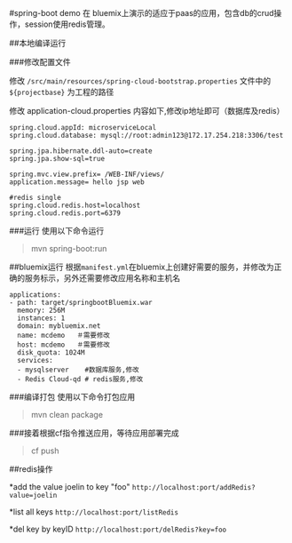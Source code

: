 #spring-boot demo
在 bluemix上演示的适应于paas的应用，包含db的crud操作，session使用redis管理。

##本地编译运行

###修改配置文件

修改 `/src/main/resources/spring-cloud-bootstrap.properties` 文件中的 `${projectbase}` 为工程的路径

修改 application-cloud.properties 内容如下,修改ip地址即可（数据库及redis）

```
spring.cloud.appId: microserviceLocal
spring.cloud.database: mysql://root:admin123@172.17.254.218:3306/test

spring.jpa.hibernate.ddl-auto=create
spring.jpa.show-sql=true

spring.mvc.view.prefix= /WEB-INF/views/
application.message= hello jsp web

#redis single
spring.cloud.redis.host=localhost
spring.cloud.redis.port=6379
```

###运行
使用以下命令运行
> mvn spring-boot:run

##bluemix运行
根据`manifest.yml`在bluemix上创建好需要的服务，并修改为正确的服务标示，另外还需要修改应用名称和主机名
```
applications:
- path: target/springbootBluemix.war
  memory: 256M
  instances: 1
  domain: mybluemix.net
  name: mcdemo   ＃需要修改
  host: mcdemo   ＃需要修改
  disk_quota: 1024M
  services:
  - mysqlserver    #数据库服务,修改
  - Redis Cloud-qd # redis服务,修改
```

###编译打包
使用以下命令打包应用
>mvn clean package  

###接着根据cf指令推送应用，等待应用部署完成
> cf push


##redis操作

*add the value joelin to key "foo"
`http://localhost:port/addRedis?value=joelin`

*list all keys
`http://localhost:port/listRedis`

*del key by keyID
`http://localhost:port/delRedis?key=foo`
